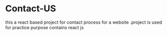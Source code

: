 # Contact-US
this a react based project for contact process for a website .project is used for practice purpose contains react js  
